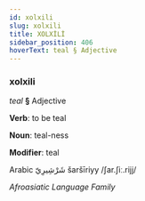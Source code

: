 ```yaml
---
id: xolxili
slug: xolxili
title: XOLXİLİ
sidebar_position: 406
hoverText: teal § Adjective
---
```


### xolxili

*teal* **§** Adjective

**Verb**: to be teal

**Noun**: teal-ness

**Modifier**: teal

Arabic شَرْشِيرِيّ šaršīriyy /ʃar.ʃiː.rijj/

*Afroasiatic Language Family*